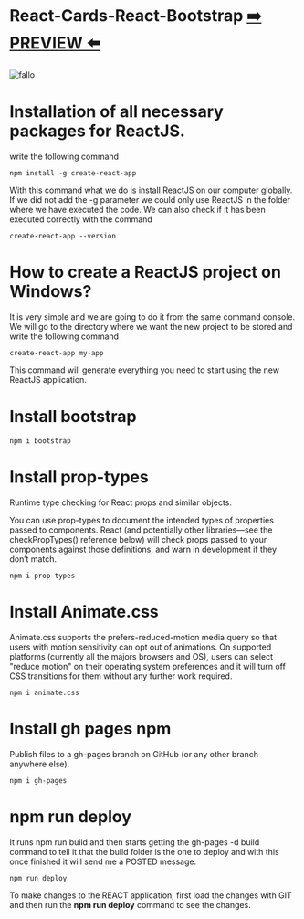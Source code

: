 


# React-Cards-React-Bootstrap  [:arrow_right: PREVIEW :arrow_left:](https://erik161.github.io/React-Cards-React-Bootstrap/) 




![fallo](https://user-images.githubusercontent.com/26189854/137983352-df559f70-7467-41d3-8507-9361ff97cc02.gif)






 





# Installation of all necessary packages for ReactJS.

write the following command

```
npm install -g create-react-app
```

With this command what we do is install ReactJS on our computer globally. If we did not add the -g parameter we could only use ReactJS in the folder where we have executed the code. We can also check if it has been executed correctly with the command

```
create-react-app --version
```

# How to create a ReactJS project on Windows?

It is very simple and we are going to do it from the same command console. We will go to the directory where we want the new project to be stored and write the following command

```
create-react-app my-app
```
This command will generate everything you need to start using the new ReactJS application.


# Install bootstrap
```
npm i bootstrap
```


# Install prop-types

Runtime type checking for React props and similar objects.

You can use prop-types to document the intended types of properties passed to components. React (and potentially other libraries—see the checkPropTypes() reference below) will check props passed to your components against those definitions, and warn in development if they don’t match.

```
npm i prop-types
```




# Install Animate.css

Animate.css supports the prefers-reduced-motion media query so that users with motion sensitivity can opt out of animations. On supported platforms (currently all the majors browsers and OS), users can select "reduce motion" on their operating system preferences and it will turn off CSS transitions for them without any further work required.

```
npm i animate.css
```



# Install gh pages npm
Publish files to a gh-pages branch on GitHub (or any other branch anywhere else).

```
npm i gh-pages
```


# npm run deploy

It runs npm run build and then starts getting the gh-pages -d build command to tell it that the build folder is the one to deploy and with this once finished it will send me a POSTED message.


```
npm run deploy
```

To make changes to the REACT application, first load the changes with GIT and then run the <strong>npm run deploy</strong> command to see the changes.



